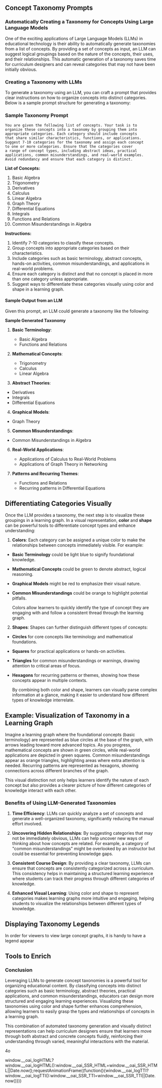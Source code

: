 ## Concept Taxonomy Prompts

### Automatically Creating a Taxonomy for Concepts Using Large Language Models

One of the exciting applications of Large Language Models (LLMs) in educational technology is their ability to automatically generate taxonomies from a list of concepts. By providing a set of concepts as input, an LLM can suggest logical groupings based on the nature of the concepts, their uses, and their relationships. This automatic generation of a taxonomy saves time for curriculum designers and can reveal categories that may not have been initially obvious.

### Creating a Taxonomy with LLMs

To generate a taxonomy using an LLM, you can craft a prompt that provides clear instructions on how to organize concepts into distinct categories. Below is a sample prompt structure for generating a taxonomy:

### Sample Taxonomy Prompt

```linenumbs="0"
You are given the following list of concepts. Your task is to
organize these concepts into a taxonomy by grouping them into
appropriate categories. Each category should include concepts
that share similar characteristics, functions, or applications.
Suggest 7-10 categories for the taxonomy and assign each concept
to one or more categories. Ensure that the categories cover
a range of concept types, including abstract ideas, practical
applications, common misunderstandings, and real-world examples.
Avoid redundancy and ensure that each category is distinct.
```

**List of Concepts:**

1.  Basic Algebra
2.  Trigonometry
3.  Derivatives
4.  Calculus
5.  Linear Algebra
6.  Graph Theory
7.  Differential Equations
8.  Integrals
9.  Functions and Relations
10.  Common Misunderstandings in Algebra

**Instructions:**

1.  Identify 7-10 categories to classify these concepts.
2.  Group concepts into appropriate categories based on their characteristics.
3.  Include categories such as basic terminology, abstract concepts, hands-on activities, common misunderstandings, and applications in real-world problems.
4.  Ensure each category is distinct and that no concept is placed in more than one category unless appropriate.
5.  Suggest ways to differentiate these categories visually using color and shape in a learning graph.


#### Sample Output from an LLM

Given this prompt, an LLM could generate a taxonomy like the following:

**Sample Generated Taxonomy**

1.  **Basic Terminology**:

    -   Basic Algebra
    -   Functions and Relations

2.  **Mathematical Concepts**:

    -   Trigonometry
    -   Calculus
    -   Linear Algebra

3.  **Abstract Theories**:

-   Derivatives
-   Integrals
-   Differential Equations

4.  **Graphical Models**:
-   Graph Theory

5.  **Common Misunderstandings**:

-   Common Misunderstandings in Algebra

6.  **Real-World Applications**:

    -   Applications of Calculus to Real-World Problems
    -   Applications of Graph Theory in Networking

7.  **Patterns and Recurring Themes**:

    -   Functions and Relations
    -   Recurring patterns in Differential Equations

## Differentiating Categories Visually

Once the LLM provides a taxonomy, the next step is to visualize these groupings in a learning graph. In a visual representation, **color** and **shape** can be powerful tools to differentiate concept types and enhance understanding:

1.  **Colors**: Each category can be assigned a unique color to make the relationships between concepts immediately visible. For example:

-   **Basic Terminology** could be light blue to signify foundational knowledge.
-   **Mathematical Concepts** could be green to denote abstract, logical reasoning.
-   **Graphical Models** might be red to emphasize their visual nature.
-   **Common Misunderstandings** could be orange to highlight potential pitfalls.

    Colors allow learners to quickly identify the type of concept they are engaging with and follow a consistent thread through the learning graph.

2.  **Shapes**: Shapes can further distinguish different types of concepts:

-   **Circles** for core concepts like terminology and mathematical foundations.
-   **Squares** for practical applications or hands-on activities.
-   **Triangles** for common misunderstandings or warnings, drawing attention to critical areas of focus.
-   **Hexagons** for recurring patterns or themes, showing how these concepts appear in multiple contexts.

    By combining both color and shape, learners can visually parse complex information at a glance, making it easier to understand how different types of knowledge interrelate.

## Example: Visualization of Taxonomy in a Learning Graph

Imagine a learning graph where the foundational concepts (basic terminology) are represented as blue circles at the base of the graph, with arrows leading toward more advanced topics. As you progress, mathematical concepts are shown in green circles, while real-world applications are depicted in green squares. Common misunderstandings appear as orange triangles, highlighting areas where extra attention is needed. Recurring patterns are represented as hexagons, showing connections across different branches of the graph.

This visual distinction not only helps learners identify the nature of each concept but also provides a clearer picture of how different categories of knowledge interact with each other.

### Benefits of Using LLM-Generated Taxonomies

1.  **Time Efficiency**: LLMs can quickly analyze a set of concepts and generate a well-organized taxonomy, significantly reducing the manual effort involved.

2.  **Uncovering Hidden Relationships**: By suggesting categories that may not be immediately obvious, LLMs can help uncover new ways of thinking about how concepts are related. For example, a category of "common misunderstandings" might be overlooked by an instructor but could be essential for preventing knowledge gaps.

3.  **Consistent Course Design**: By providing a clear taxonomy, LLMs can ensure that concepts are consistently categorized across a curriculum. This consistency helps in maintaining a structured learning experience where students can track their progress through different categories of knowledge.

4.  **Enhanced Visual Learning**: Using color and shape to represent categories makes learning graphs more intuitive and engaging, helping students to visualize the relationships between different types of knowledge.


## Displaying Taxonomy Legends

In order for viewers to view large concept graphs, it is handy to have a legend appear


## Tools to Enrich 

### Conclusion

Leveraging LLMs to generate concept taxonomies is a powerful tool for organizing educational content. By classifying concepts into distinct categories such as basic terminology, abstract theories, practical applications, and common misunderstandings, educators can design more structured and engaging learning experiences. Visualizing these taxonomies using color and shape further enhances comprehension, allowing learners to easily grasp the types and relationships of concepts in a learning graph.

This combination of automated taxonomy generation and visually distinct representations can help curriculum designers ensure that learners move through both abstract and concrete concepts fluidly, reinforcing their understanding through varied, meaningful interactions with the material.

4o

window.\_\_oai\_logHTML?window.\_\_oai\_logHTML():window.\_\_oai\_SSR\_HTML=window.\_\_oai\_SSR\_HTML||Date.now();requestAnimationFrame((function(){window.\_\_oai\_logTTI?window.\_\_oai\_logTTI():window.\_\_oai\_SSR\_TTI=window.\_\_oai\_SSR\_TTI||Date.now()}))